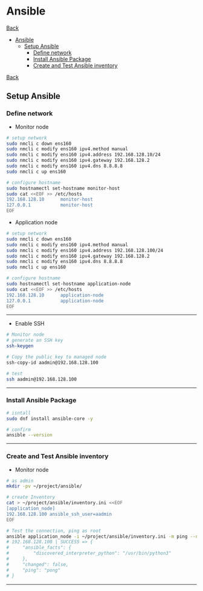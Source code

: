 # Ansible

[Back](../../../README.md)

- [Ansible](#ansible)
  - [Setup Ansible](#setup-ansible)
    - [Define network](#define-network)
    - [Install Ansible Package](#install-ansible-package)
    - [Create and Test Ansible inventory](#create-and-test-ansible-inventory)

[Back](../../../README.md)

## Setup Ansible

### Define network

- Monitor node

```sh
# setup network
sudo nmcli c down ens160
sudo nmcli c modify ens160 ipv4.method manual
sudo nmcli c modify ens160 ipv4.address 192.168.128.10/24
sudo nmcli c modify ens160 ipv4.gateway 192.168.128.2
sudo nmcli c modify ens160 ipv4.dns 8.8.8.8
sudo nmcli c up ens160

# configure hostname
sudo hostnamectl set-hostname monitor-host
sudo cat <<EOF >> /etc/hosts
192.168.128.10      monitor-host
127.0.0.1           monitor-host
EOF
```

- Application node

```sh
# setup network
sudo nmcli c down ens160
sudo nmcli c modify ens160 ipv4.method manual
sudo nmcli c modify ens160 ipv4.address 192.168.128.100/24
sudo nmcli c modify ens160 ipv4.gateway 192.168.128.2
sudo nmcli c modify ens160 ipv4.dns 8.8.8.8
sudo nmcli c up ens160

# configure hostname
sudo hostnamectl set-hostname application-node
sudo cat <<EOF >> /etc/hosts
192.168.128.10      application-node
127.0.0.1           application-node
EOF
```

---

- Enable SSH

```sh
# Monitor node
# generate an SSH key
ssh-keygen

# Copy the public key to managed node
ssh-copy-id aadmin@192.168.128.100

# test
ssh aadmin@192.168.128.100
```

---

### Install Ansible Package

```sh
# isntall
sudo dnf install ansible-core -y

# confirm
ansible --version
```

---

### Create and Test Ansible inventory

- Monitor node

```sh
# as admin
mkdir -pv ~/project/ansible/

# create Inventory
cat > ~/project/ansible/inventory.ini <<EOF
[application_node]
192.168.128.100 ansible_ssh_user=aadmin
EOF

# Test the connection, ping as root
ansible application_node -i ~/project/ansible/inventory.ini -m ping --user=aadmin
# 192.168.128.100 | SUCCESS => {
#     "ansible_facts": {
#         "discovered_interpreter_python": "/usr/bin/python3"
#     },
#     "changed": false,
#     "ping": "pong"
# }
```

---
